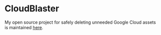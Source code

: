 # CloudBlaster

My open source project for safely deleting unneeded Google Cloud assets
is maintained  [here](https://github.com/doitintl/CloudBlaster).
